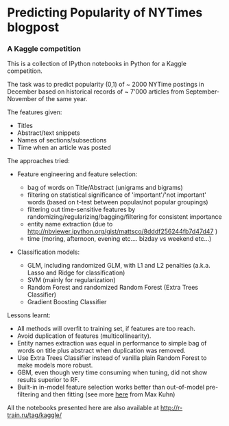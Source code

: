 # Predicting Popularity of NYTimes blogpost
### A Kaggle competition

This is a collection of IPython notebooks in Python for a Kaggle competition.

The task was to predict popularity (0,1) of ~ 2000 NYTime postings in December based on historical records
of ~ 7'000 articles from September-November of the same year.

The features given:
- Titles
- Abstract/text snippets
- Names of sections/subsections
- Time when an article was posted

The approaches tried:

- Feature engineering and feature selection:
    - bag of words on Title/Abstract (unigrams and bigrams)
    - filtering on statistical significance of 'important'/'not important' words (based on t-test 
    between popular/not popular groupings)
    - filtering out time-sensitive features by randomizing/regularizing/bagging/filtering for consistent importance
    - entity name extraction (due to http://nbviewer.ipython.org/gist/mattsco/8dddf256244fb7d47d47 )
    - time (moring, afternoon, evening etc....  bizday vs weekend etc...)

- Classification models:
    - GLM, including randomized GLM, with L1 and L2 penalties (a.k.a. Lasso and Ridge for classification)
    - SVM (mainly for regularization)
    - Random Forest and randomized Random Forest (Extra Trees Classifier)
    - Gradient Boosting Classifier  

Lessons learnt:
- All methods will overfit to training set, if features are too reach.
- Avoid duplication of features (multicollinearity).
- Entity names extraction was equal in performance to simple bag of words on title plus abstract
when duplication was removed.
- Use Extra Trees Classifier instead of vanilla plain Random Forest to make models more robust.
- GBM, even though very time consuming when tuning, did not show results superior to RF.
- Built-in in-model feature selection works better than out-of-model pre-filtering and then fitting (see more [here](http://topepo.github.io/caret/featureselection.html) from Max Kuhn)

All the notebooks presented here are also available at
http://r-train.ru/tag/kaggle/
